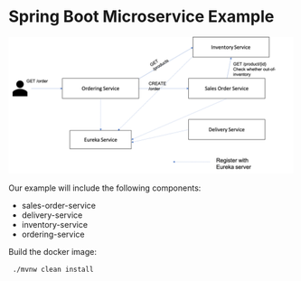 # Spring Boot Microservice Example

![microservice.architecture](./spring_microservice1.png)

Our example will include the following components:
* sales-order-service
* delivery-service
* inventory-service
* ordering-service

Build the docker image:
```
 ./mvnw clean install
```
